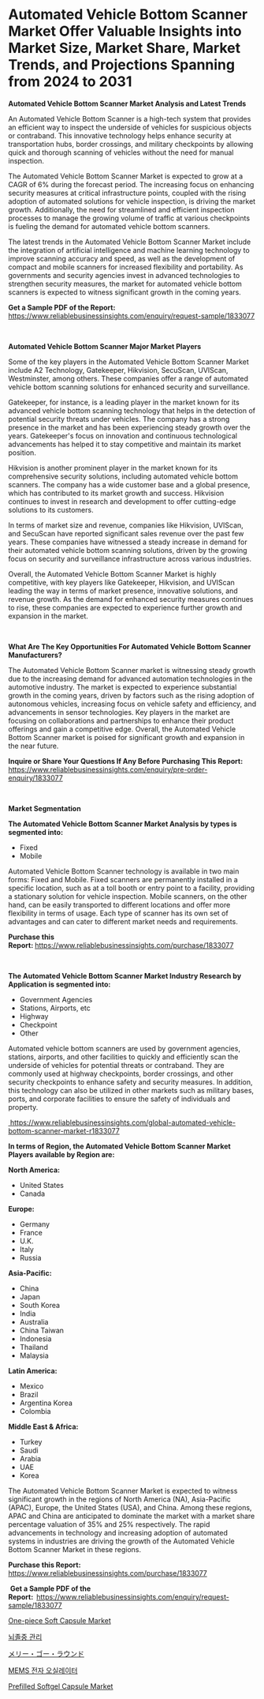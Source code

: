 <p><h1>Automated Vehicle Bottom Scanner Market Offer Valuable Insights into Market Size, Market Share, Market Trends, and Projections Spanning from 2024 to 2031</h1></p><p><strong>Automated Vehicle Bottom Scanner Market Analysis and Latest Trends</strong></p>
<p><p>An Automated Vehicle Bottom Scanner is a high-tech system that provides an efficient way to inspect the underside of vehicles for suspicious objects or contraband. This innovative technology helps enhance security at transportation hubs, border crossings, and military checkpoints by allowing quick and thorough scanning of vehicles without the need for manual inspection.</p><p>The Automated Vehicle Bottom Scanner Market is expected to grow at a CAGR of 6% during the forecast period. The increasing focus on enhancing security measures at critical infrastructure points, coupled with the rising adoption of automated solutions for vehicle inspection, is driving the market growth. Additionally, the need for streamlined and efficient inspection processes to manage the growing volume of traffic at various checkpoints is fueling the demand for automated vehicle bottom scanners.</p><p>The latest trends in the Automated Vehicle Bottom Scanner Market include the integration of artificial intelligence and machine learning technology to improve scanning accuracy and speed, as well as the development of compact and mobile scanners for increased flexibility and portability. As governments and security agencies invest in advanced technologies to strengthen security measures, the market for automated vehicle bottom scanners is expected to witness significant growth in the coming years.</p></p>
<p><strong>Get a Sample PDF of the Report:&nbsp;</strong> <a href="https://www.reliablebusinessinsights.com/enquiry/request-sample/1833077">https://www.reliablebusinessinsights.com/enquiry/request-sample/1833077</a></p>
<p>&nbsp;</p>
<p><strong>Automated Vehicle Bottom Scanner Major Market Players</strong></p>
<p><p>Some of the key players in the Automated Vehicle Bottom Scanner Market include A2 Technology, Gatekeeper, Hikvision, SecuScan, UVIScan, Westminster, among others. These companies offer a range of automated vehicle bottom scanning solutions for enhanced security and surveillance.</p><p>Gatekeeper, for instance, is a leading player in the market known for its advanced vehicle bottom scanning technology that helps in the detection of potential security threats under vehicles. The company has a strong presence in the market and has been experiencing steady growth over the years. Gatekeeper's focus on innovation and continuous technological advancements has helped it to stay competitive and maintain its market position.</p><p>Hikvision is another prominent player in the market known for its comprehensive security solutions, including automated vehicle bottom scanners. The company has a wide customer base and a global presence, which has contributed to its market growth and success. Hikvision continues to invest in research and development to offer cutting-edge solutions to its customers.</p><p>In terms of market size and revenue, companies like Hikvision, UVIScan, and SecuScan have reported significant sales revenue over the past few years. These companies have witnessed a steady increase in demand for their automated vehicle bottom scanning solutions, driven by the growing focus on security and surveillance infrastructure across various industries.</p><p>Overall, the Automated Vehicle Bottom Scanner Market is highly competitive, with key players like Gatekeeper, Hikvision, and UVIScan leading the way in terms of market presence, innovative solutions, and revenue growth. As the demand for enhanced security measures continues to rise, these companies are expected to experience further growth and expansion in the market.</p></p>
<p>&nbsp;</p>
<p><strong>What Are The Key Opportunities For Automated Vehicle Bottom Scanner Manufacturers?</strong></p>
<p><p>The Automated Vehicle Bottom Scanner market is witnessing steady growth due to the increasing demand for advanced automation technologies in the automotive industry. The market is expected to experience substantial growth in the coming years, driven by factors such as the rising adoption of autonomous vehicles, increasing focus on vehicle safety and efficiency, and advancements in sensor technologies. Key players in the market are focusing on collaborations and partnerships to enhance their product offerings and gain a competitive edge. Overall, the Automated Vehicle Bottom Scanner market is poised for significant growth and expansion in the near future.</p></p>
<p><strong>Inquire or Share Your Questions If Any Before Purchasing This Report:</strong> <a href="https://www.reliablebusinessinsights.com/enquiry/pre-order-enquiry/1833077">https://www.reliablebusinessinsights.com/enquiry/pre-order-enquiry/1833077</a></p>
<p>&nbsp;</p>
<p><strong>Market Segmentation</strong></p>
<p><strong>The Automated Vehicle Bottom Scanner Market Analysis by types is segmented into:</strong></p>
<p><ul><li>Fixed</li><li>Mobile</li></ul></p>
<p><p>Automated Vehicle Bottom Scanner technology is available in two main forms: Fixed and Mobile. Fixed scanners are permanently installed in a specific location, such as at a toll booth or entry point to a facility, providing a stationary solution for vehicle inspection. Mobile scanners, on the other hand, can be easily transported to different locations and offer more flexibility in terms of usage. Each type of scanner has its own set of advantages and can cater to different market needs and requirements.</p></p>
<p><strong>Purchase this Report:&nbsp;</strong><a href="https://www.reliablebusinessinsights.com/purchase/1833077">https://www.reliablebusinessinsights.com/purchase/1833077</a></p>
<p>&nbsp;</p>
<p><strong>The Automated Vehicle Bottom Scanner Market Industry Research by Application is segmented into:</strong></p>
<p><ul><li>Government Agencies</li><li>Stations, Airports, etc</li><li>Highway</li><li>Checkpoint</li><li>Other</li></ul></p>
<p><p>Automated vehicle bottom scanners are used by government agencies, stations, airports, and other facilities to quickly and efficiently scan the underside of vehicles for potential threats or contraband. They are commonly used at highway checkpoints, border crossings, and other security checkpoints to enhance safety and security measures. In addition, this technology can also be utilized in other markets such as military bases, ports, and corporate facilities to ensure the safety of individuals and property.</p></p>
<p><a href="https://www.reliablebusinessinsights.com/global-automated-vehicle-bottom-scanner-market-r1833077">&nbsp;https://www.reliablebusinessinsights.com/global-automated-vehicle-bottom-scanner-market-r1833077</a></p>
<p><strong>In terms of Region, the Automated Vehicle Bottom Scanner Market Players available by Region are:</strong></p>
<p>
    <p> <strong> North America: </strong>
        <ul>
            <li>United States</li>
            <li>Canada</li>
        </ul>
        </p> 
    <p> <strong> Europe: </strong>
        <ul>
            <li>Germany</li>
            <li>France</li>
            <li>U.K.</li>
            <li>Italy</li>
            <li>Russia</li>
        </ul>
        </p> 
    <p> <strong> Asia-Pacific: </strong>
        <ul>
            <li>China</li>
            <li>Japan</li>
            <li>South Korea</li>
            <li>India</li>
            <li>Australia</li>
            <li>China Taiwan</li>
            <li>Indonesia</li>
            <li>Thailand</li>
            <li>Malaysia</li>
        </ul>
        </p> 
    <p> <strong> Latin America: </strong>
        <ul>
            <li>Mexico</li>
            <li>Brazil</li>
            <li>Argentina Korea</li>
            <li>Colombia</li>
        </ul>
        </p> 
    <p> <strong> Middle East & Africa: </strong>
        <ul>
            <li>Turkey</li>
            <li>Saudi</li>
            <li>Arabia</li>
            <li>UAE</li>
            <li>Korea</li>
        </ul>
    </p>
    </p>
<p><p>The Automated Vehicle Bottom Scanner Market is expected to witness significant growth in the regions of North America (NA), Asia-Pacific (APAC), Europe, the United States (USA), and China. Among these regions, APAC and China are anticipated to dominate the market with a market share percentage valuation of 35% and 25% respectively. The rapid advancements in technology and increasing adoption of automated systems in industries are driving the growth of the Automated Vehicle Bottom Scanner Market in these regions.</p></p>
<p><strong>Purchase this Report: </strong><a href="https://www.reliablebusinessinsights.com/purchase/1833077">https://www.reliablebusinessinsights.com/purchase/1833077</a></p>
<p>&nbsp;<strong>Get a Sample PDF of the Report:&nbsp;&nbsp;</strong><a href="https://www.reliablebusinessinsights.com/enquiry/request-sample/1833077">https://www.reliablebusinessinsights.com/enquiry/request-sample/1833077</a></p>
<p><strong></strong></p>
<p><p><a href="https://github.com/kufem1/Market-Research-Report-List-3/blob/main/one-piece-soft-capsule-market.md">One-piece Soft Capsule Market</a></p><p><a href="https://medium.com/@hershelkris/%EB%87%8C%EC%A1%B8%EC%A4%91-%EA%B4%80%EB%A6%AC-%EC%8B%9C%EC%9E%A5-%EC%8B%9C%EC%9E%A5-%EC%A0%90%EC%9C%A0%EC%9C%A8-%EC%8B%9C%EC%9E%A5-%EB%8F%99%ED%96%A5-%EB%B0%8F-%EB%AF%B8%EB%9E%98-%EC%84%B1%EC%9E%A5-%ED%83%90%EC%83%89-0b1c53c8e35e">뇌졸중 관리</a></p><p><a href="https://medium.com/@ja15984/%E3%83%A1%E3%83%AA%E3%83%BC%E3%82%B4%E3%83%BC%E3%83%A9%E3%82%A6%E3%83%B3%E3%83%89%E5%B8%82%E5%A0%B4%E3%83%A1%E3%83%88%E3%83%AA%E3%82%AF%E3%82%B9%E3%81%AE%E3%83%87%E3%82%B3%E3%83%BC%E3%83%89-%E5%B8%82%E5%A0%B4%E3%82%B7%E3%82%A7%E3%82%A2-%E3%83%88%E3%83%AC%E3%83%B3%E3%83%89-%E6%88%90%E9%95%B7%E3%83%91%E3%82%BF%E3%83%BC%E3%83%B3-a94612d3a14a">メリー・ゴー・ラウンド</a></p><p><a href="https://github.com/LoganRew1964/Market-Research-Report-List-1/blob/main/9769965128369.md">MEMS 전자 오실레이터</a></p><p><a href="https://github.com/singletonthaxterkelliehr2df/Market-Research-Report-List-3/blob/main/prefilled-softgel-capsule-market.md">Prefilled Softgel Capsule Market</a></p></p>